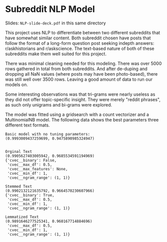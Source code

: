 # Subreddit NLP Model

Slides: `NLP-slide-deck.pdf` in this same directory

This project uses NLP to differentiate between two different subreddits that have somewhat similar content. Both subreddit chosen have posts that follow the format of a long-form question post seeking indepth answers: r/askhistorians and r/askscience. The text-based nature of both of these subreddits make them well suited for this project.

There was minimal cleaning needed for this modeling. There was over 5000 rows gathered in total from both subreddits. And after de-duping and dropping all NaN values (where posts may have been photo-based), there was still well over 3500 rows. Leaving a good amount of data to run our models on.

Some interesting observations was that tri-grams were nearly useless as they did not offer topic-specific insight. They were merely "reddit phrases", as such only unigrams and bi-grams were explored. 

The model was fitted using a gridsearch with a count vectorizer and a MultinomialNB model. The following data shows the best parameters three different text formats. 

```
Basic model with no tuning parameters:
(0.9993009437259699, 0.9475890985324947)


Orginal Text
(0.9905627403005942, 0.9685534591194969)
{'cvec__binary': False,
 'cvec__max_df': 0.5,
 'cvec__max_features': None,
 'cvec__min_df': 1,
 'cvec__ngram_range': (1, 1)}

Stemmed Text
(0.9902132121635792, 0.9664570230607966)
{'cvec__binary': True,
 'cvec__max_df': 0.5,
 'cvec__min_df': 1,
 'cvec__ngram_range': (1, 1)}

Lemmatized Text
(0.9891646277525341, 0.960167714884696)
 'cvec__max_df': 0.5,
 'cvec__min_df': 1,
 'cvec__ngram_range': (1, 1)}

```
